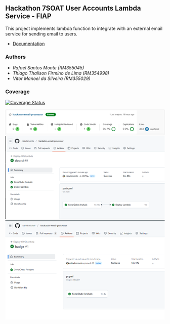 ## Hackathon 7SOAT User Accounts Lambda Service - FIAP

This project implements lambda function to integrate with an external email service for sending email to users.

- [Documentation](docs/service.md)

### Authors

- _Rafael Santos Monte (RM355045)_
- _Thiago Thalison Firmino de Lima (RM354998)_
- _Vitor Manoel da Silveira (RM355029)_

### Coverage

[![Coverage Status](https://coveralls.io/repos/github/rafaelsmonte/hackaton-email-processor/badge.svg?branch=main)](https://coveralls.io/github/rafaelsmonte/hackaton-email-processor?branch=main)


![Coverage](docs/evidences/email-processor-coverage.png)
![Sucessful pipeline on push](docs/evidences/email-processor-pipeline.png)
![Sucessful pipeline on pr](docs/evidences/email-processor-pipeline-pr.png)
